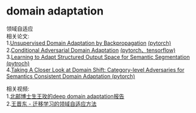 # domain adaptation
    
领域自适应  
相关论文:  
1.[Unsupervised Domain Adaptation by Backpropagation](http://proceedings.mlr.press/v37/ganin15.pdf) [(pytorch)](https://github.com/fungtion/DANN)  
2.[Conditional Adversarial Domain Adaptation](http://papers.nips.cc/paper/7436-conditional-adversarial-domain-adaptation) [(pytorch、tensorflow)](https://github.com/thuml/CDAN)  
3.[Learning to Adapt Structured Output Space for Semantic Segmentation](https://arxiv.org/abs/1802.10349) [(pytroch)](https://github.com/wasidennis/AdaptSegNet)  
4.[Taking A Closer Look at Domain Shift: Category-level Adversaries for Semantics Consistent Domain Adaptation ](http://openaccess.thecvf.com/content_CVPR_2019/papers/Luo_Taking_a_Closer_Look_at_Domain_Shift_Category-Level_Adversaries_for_CVPR_2019_paper.pdf)  [(pytorch)](https://github.com/RoyalVane/CLAN)
 
相关视频:  
   1.[北邮博士生王玫的deep domain adaptation报告](https://www.bilibili.com/video/av39436440?from=search&seid=11867605786048294683)  
   2.[王晋东 - 迁移学习的领域自适应方法](https://www.bilibili.com/video/av17416830/?spm_id_from=333.788.videocard.7)  
